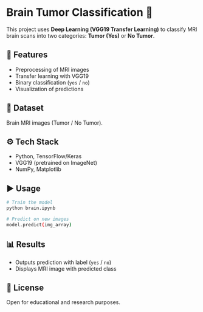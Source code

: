 # Brain Tumor Classification 🧠

This project uses **Deep Learning (VGG19 Transfer Learning)** to classify MRI brain scans into two categories: **Tumor (Yes)** or **No Tumor**.

## 🚀 Features

* Preprocessing of MRI images
* Transfer learning with VGG19
* Binary classification (`yes` / `no`)
* Visualization of predictions

## 📂 Dataset

Brain MRI images (Tumor / No Tumor).

## ⚙️ Tech Stack

* Python, TensorFlow/Keras
* VGG19 (pretrained on ImageNet)
* NumPy, Matplotlib

## ▶️ Usage

```bash
# Train the model
python brain.ipynb

# Predict on new images
model.predict(img_array)
```

## 📊 Results

* Outputs prediction with label (`yes` / `no`)
* Displays MRI image with predicted class

## 📜 License

Open for educational and research purposes.

